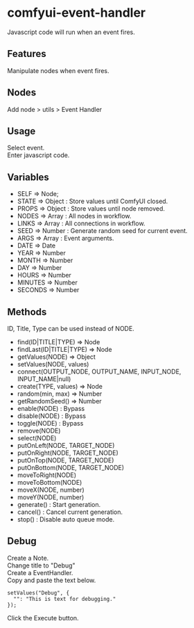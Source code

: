 # comfyui-event-handler
Javascript code will run when an event fires.  

## Features  
Manipulate nodes when event fires.  

## Nodes  
Add node > utils > Event Handler  

## Usage  
Select event.  
Enter javascript code.  

## Variables  
- SELF => Node;
- STATE => Object : Store values until ComfyUI closed.
- PROPS => Object : Store values until node removed.
- NODES => Array : All nodes in workflow.
- LINKS => Array : All connections in workflow.
- SEED => Number : Generate random seed for current event.
- ARGS => Array : Event arguments.
- DATE => Date
- YEAR => Number
- MONTH => Number
- DAY => Number
- HOURS => Number
- MINUTES => Number
- SECONDS => Number

## Methods  
ID, Title, Type can be used instead of NODE.  

- find(ID|TITLE|TYPE) => Node
- findLast(ID|TITLE|TYPE) => Node
- getValues(NODE) => Object
- setValues(NODE, values)
- connect(OUTPUT_NODE, OUTPUT_NAME, INPUT_NODE, INPUT_NAME|null)
- create(TYPE, values) => Node
- random(min, max) => Number
- getRandomSeed() => Number
- enable(NODE) : Bypass
- disable(NODE) : Bypass
- toggle(NODE) : Bypass
- remove(NODE)
- select(NODE)
- putOnLeft(NODE, TARGET_NODE)
- putOnRight(NODE, TARGET_NODE)
- putOnTop(NODE, TARGET_NODE)
- putOnBottom(NODE, TARGET_NODE)
- moveToRight(NODE)
- moveToBottom(NODE)
- moveX(NODE, number)
- moveY(NODE, number)
- generate() : Start generation.
- cancel() : Cancel current generation.
- stop() : Disable auto queue mode.

## Debug  
Create a Note.  
Change title to "Debug"  
Create a EventHandler.  
Copy and paste the text below.  

```
setValues("Debug", {
  "": "This is text for debugging."
});
```

Click the Execute button.  